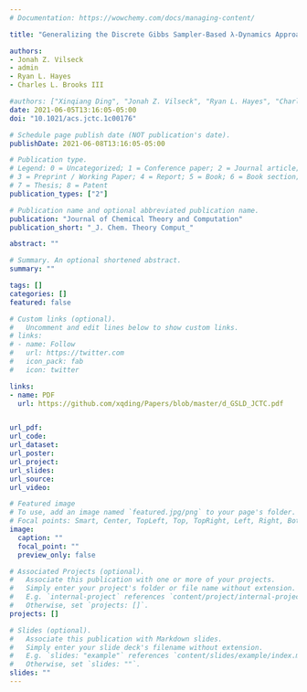 ```yaml
---
# Documentation: https://wowchemy.com/docs/managing-content/

title: "Generalizing the Discrete Gibbs Sampler-Based λ-Dynamics Approach for Multisite Sampling of Many Ligands"

authors:
- Jonah Z. Vilseck
- admin
- Ryan L. Hayes
- Charles L. Brooks III

#authors: ["Xinqiang Ding", "Jonah Z. Vilseck", "Ryan L. Hayes", "Charles L. Brooks III"]
date: 2021-06-05T13:16:05-05:00
doi: "10.1021/acs.jctc.1c00176"

# Schedule page publish date (NOT publication's date).
publishDate: 2021-06-08T13:16:05-05:00

# Publication type.
# Legend: 0 = Uncategorized; 1 = Conference paper; 2 = Journal article;
# 3 = Preprint / Working Paper; 4 = Report; 5 = Book; 6 = Book section;
# 7 = Thesis; 8 = Patent
publication_types: ["2"]

# Publication name and optional abbreviated publication name.
publication: "Journal of Chemical Theory and Computation"
publication_short: "_J. Chem. Theory Comput_"

abstract: ""

# Summary. An optional shortened abstract.
summary: ""

tags: []
categories: []
featured: false

# Custom links (optional).
#   Uncomment and edit lines below to show custom links.
# links:
# - name: Follow
#   url: https://twitter.com
#   icon_pack: fab
#   icon: twitter

links:
- name: PDF
  url: https://github.com/xqding/Papers/blob/master/d_GSLD_JCTC.pdf


url_pdf:
url_code:
url_dataset:
url_poster:
url_project:
url_slides:
url_source:
url_video:

# Featured image
# To use, add an image named `featured.jpg/png` to your page's folder. 
# Focal points: Smart, Center, TopLeft, Top, TopRight, Left, Right, BottomLeft, Bottom, BottomRight.
image:
  caption: ""
  focal_point: ""
  preview_only: false

# Associated Projects (optional).
#   Associate this publication with one or more of your projects.
#   Simply enter your project's folder or file name without extension.
#   E.g. `internal-project` references `content/project/internal-project/index.md`.
#   Otherwise, set `projects: []`.
projects: []

# Slides (optional).
#   Associate this publication with Markdown slides.
#   Simply enter your slide deck's filename without extension.
#   E.g. `slides: "example"` references `content/slides/example/index.md`.
#   Otherwise, set `slides: ""`.
slides: ""
---
```

